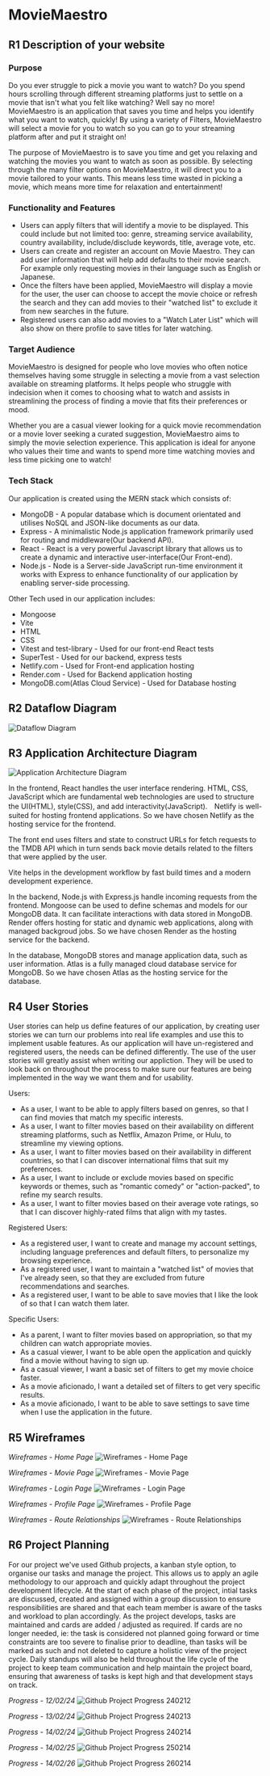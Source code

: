 # MovieMaestro

## R1	Description of your website
### Purpose
Do you ever struggle to pick a movie you want to watch? Do you spend hours scrolling through different streaming platforms just to settle on a movie that isn't what you felt like watching? Well say no more! MovieMaestro is an application that saves you time and helps you identify what you want to watch, quickly! By using a variety of Filters, MovieMaestro will select a movie for you to watch so you can go to your streaming platform after and put it straight on! 

The purpose of MovieMaestro is to save you time and get you relaxing and watching the movies you want to watch as soon as possible. By selecting through the many filter options on MovieMaestro, it will direct you to a movie tailored to your wants. This means less time wasted in picking a movie, which means more time for relaxation and entertainment!

### Functionality and Features
- Users can apply filters that will identify a movie to be displayed. This could include but not limited too: genre, streaming service availability, country availability, include/disclude keywords, title, average vote, etc.
- Users can create and register an account on Movie Maestro. They can add user information that will help add defaults to their movie search. For example only requesting movies in their language such as English or Japanese.
- Once the filters have been applied, MovieMaestro will display a movie for the user, the user can choose to accept the movie choice or refresh the search and they can add movies to their "watched list" to exclude it from new searches in the future.
- Registered users can also add movies to a "Watch Later List" which will also show on there profile to save titles for later watching.

### Target Audience
MovieMaestro is designed for people who love movies who often notice themselves having some struggle in selecting a movie from a vast selection available on streaming platforms. It helps people who struggle with indecision when it comes to choosing what to watch and assists in streamlining the process of finding a movie that fits their preferences or mood.

Whether you are a casual viewer looking for a quick movie recommendation or a movie lover seeking a curated suggestion, MovieMaestro aims to simply the movie selection experience. This application is ideal for anyone who values their time and wants to spend more time watching movies and less time picking one to watch! 

### Tech Stack
Our application is created using the MERN stack which consists of:
- MongoDB - A popular database which is document orientated and utilises NoSQL and JSON-like documents as our data.
- Express - A minimalistic Node.js application framework primarily used for routing and middleware(Our backend API).
- React - React is a very powerful Javascript library that allows us to create a dynamic and interactive user-interface(Our Front-end).
- Node.js - Node is a Server-side JavaScript run-time environment it works with Express to enhance functionality of our application by enabling server-side processing.

Other Tech used in our application includes:
- Mongoose
- Vite
- HTML 
- CSS
- Vitest and test-library - Used for our front-end React tests
- SuperTest - Used for our backend, express tests
- Netlify.com - Used for Front-end application hosting
- Render.com - Used for Backend application hosting
- MongoDB.com(Atlas Cloud Service) - Used for Database hosting


## R2	Dataflow Diagram 

![Dataflow Diagram](./Resources/DataflowDiagram.png)

## R3	Application Architecture Diagram 

![Application Architecture Diagram](./Resources/ApplicationArchitectureDiagram1.png)

In the frontend, React handles the user interface rendering. HTML, CSS, JavaScript which are fundamental web technologies are used to structure the UI(HTML), style(CSS), and add interactivity(JavaScript).　Netlify is well-suited for hosting frontend applications. So we have chosen Netlify as the hosting service for the frontend.

The front end uses filters and state to construct URLs for fetch requests to the TMDB API which in turn sends back movie details related to the filters that were applied by the user.

Vite helps in the development workflow by fast build times and a modern development experience.

In the backend, Node.js with Express.js handle incoming requests from the frontend. Mongoose can be used to define schemas and models for our MongoDB data. It can facilitate interactions with data stored in MongoDB. Render offers hosting for static and dynamic web applications, along with managed backgroud jobs. So we have chosen Render as the hosting service for the backend.

In the database, MongoDB stores and manage application data, such as user information. Atlas is a fully managed cloud database service for MongoDB. So we have chosen Atlas as the hosting service for the database.

## R4	User Stories 
User stories can help us define features of our application, by creating user stories we can turn our problems into real life examples and use this to implement usable features. As our application will have un-registered and registered users, the needs can be defined differently. The use of the user stories will greatly assist when writing our appliction. They will be used to look back on throughout the process to make sure our features are being implemented in the way we want them and for usability.

Users:
- As a user, I want to be able to apply filters based on genres, so that I can find movies that match my specific interests.
- As a user, I want to filter movies based on their availability on different streaming platforms, such as Netflix, Amazon Prime, or Hulu, to streamline my viewing options.
- As a user, I want to filter movies based on their availability in different countries, so that I can discover international films that suit my preferences.
- As a user, I want to include or exclude movies based on specific keywords or themes, such as "romantic comedy" or "action-packed", to refine my search results.
- As a user, I want to filter movies based on their average vote ratings, so that I can discover highly-rated films that align with my tastes.

Registered Users:
- As a registered user, I want to create and manage my account settings, including language preferences and default filters, to personalize my browsing experience.
- As a registered user, I want to maintain a "watched list" of movies that I've already seen, so that they are excluded from future recommendations and searches.
- As a registered user, I want to be able to save movies that I like the look of so that I can watch them later.

Specific Users:
- As a parent, I want to filter movies based on appropriation, so that my children can watch appropriate movies.
- As a casual viewer, I want to be able open the application and quickly find a movie without having to sign up.
- As a casual viewer, I want a basic set of filters to get my movie choice faster.
- As a movie aficionado, I want a detailed set of filters to get very specific results.
- As a movie aficionado, I want to be able to save settings to save time when I use the application in the future.


## R5	Wireframes

*Wireframes - Home Page*
![Wireframes - Home Page](./Resources/Wireframes_HomePages.png)

*Wireframes - Movie Page*
![Wireframes - Movie Page](./Resources/Wireframes_MoviePages.png)

*Wireframes - Login Page*
![Wireframes - Login Page](./Resources/Wireframes_LoginPages.png)

*Wireframes - Profile Page*
![Wireframes - Profile Page](./Resources/Wireframes_ProfilePages.png)

*Wireframes - Route Relationships*
![Wireframes - Route Relationships](./Resources/Wireframes_RouteRelationships.png)

## R6	Project Planning

For our project we've used Github projects, a kanban style option, to organise our tasks and manage the project. This allows us to apply an agile methodology to our approach and quickly adapt throughout the project development lifecycle. At the start of each phase of the project, intial tasks are discussed, created and assigned within a group discussion to ensure responsibilities are shared and that each team member is aware of the tasks and workload to plan accordingly. As the project develops, tasks are maintained and cards are added / adjusted as required. If cards are no longer needed, ie: the task is considered not planned going forward or time constraints are too severe to finalise prior to deadline, than tasks will be marked as such and not deleted to capture a holistic view of the project cycle. Daily standups will also be held throughout the life cycle of the project to keep team communication and help maintain the project board, ensuring that awareness of tasks is kept high and that development stays on track.

*Progress - 12/02/24*
![Github Project Progress 240212](./Resources/GithubProject_240212.png)

*Progress - 13/02/24*
![Github Project Progress 240213](./Resources/GithubProject_240213.png)

*Progress - 14/02/24*
![Github Project Progress 240214](./Resources/GithubProject_240214.png)

*Progress - 14/02/25*
![Github Project Progress 250214](./Resources/GithubProject_240215.png)

*Progress - 14/02/26*
![Github Project Progress 260214](./Resources/GithubProject_240216.png)

